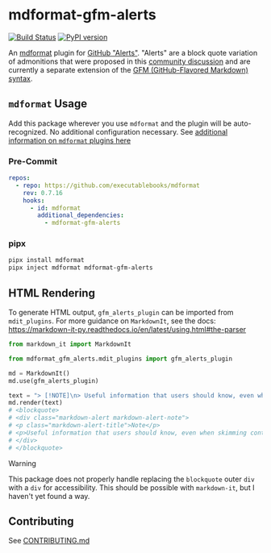 # mdformat-gfm-alerts

[![Build Status][ci-badge]][ci-link] [![PyPI version][pypi-badge]][pypi-link]

<!-- [![codecov.io][cov-badge]][cov-link]
[cov-badge]: https://codecov.io/gh/executablebooks/mdformat-gfm-alerts/branch/main/graph/badge.svg
[cov-link]: https://codecov.io/gh/executablebooks/mdformat-gfm-alerts
 -->

An [mdformat](https://github.com/executablebooks/mdformat) plugin for [GitHub "Alerts"](https://docs.github.com/en/get-started/writing-on-github/getting-started-with-writing-and-formatting-on-github/basic-writing-and-formatting-syntax#alerts). "Alerts" are a block quote variation of admonitions that were proposed in this [community discussion](https://github.com/orgs/community/discussions/16925) and are currently a separate extension of the [GFM (GitHub-Flavored Markdown) syntax](https://github.github.com/gfm).

## `mdformat` Usage

Add this package wherever you use `mdformat` and the plugin will be auto-recognized. No additional configuration necessary. See [additional information on `mdformat` plugins here](https://mdformat.readthedocs.io/en/stable/users/plugins.html)

### Pre-Commit

```yaml
repos:
  - repo: https://github.com/executablebooks/mdformat
    rev: 0.7.16
    hooks:
      - id: mdformat
        additional_dependencies:
          - mdformat-gfm-alerts
```

### pipx

```sh
pipx install mdformat
pipx inject mdformat mdformat-gfm-alerts
```

## HTML Rendering

To generate HTML output, `gfm_alerts_plugin` can be imported from `mdit_plugins`. For more guidance on `MarkdownIt`, see the docs: <https://markdown-it-py.readthedocs.io/en/latest/using.html#the-parser>

```py
from markdown_it import MarkdownIt

from mdformat_gfm_alerts.mdit_plugins import gfm_alerts_plugin

md = MarkdownIt()
md.use(gfm_alerts_plugin)

text = "> [!NOTE]\n> Useful information that users should know, even when skimming content. "
md.render(text)
# <blockquote>
# <div class="markdown-alert markdown-alert-note">
# <p class="markdown-alert-title">Note</p>
# <p>Useful information that users should know, even when skimming content.</p>
# </div>
# </blockquote>
```

> [!WARNING]
> This package does not properly handle replacing the `blockquote` outer `div` with a `div` for accessibility. This should be possible with `markdown-it`, but I haven't yet found a way.

## Contributing

See [CONTRIBUTING.md](https://github.com/KyleKing/mdformat-gfm-alerts/blob/main/CONTRIBUTING.md)

[ci-badge]: https://github.com/kyleking/mdformat-gfm-alerts/workflows/CI/badge.svg?branch=main
[ci-link]: https://github.com/kyleking/mdformat-gfm-alerts/actions?query=workflow%3ACI+branch%3Amain+event%3Apush
[pypi-badge]: https://img.shields.io/pypi/v/mdformat-gfm-alerts.svg
[pypi-link]: https://pypi.org/project/mdformat-gfm-alerts
